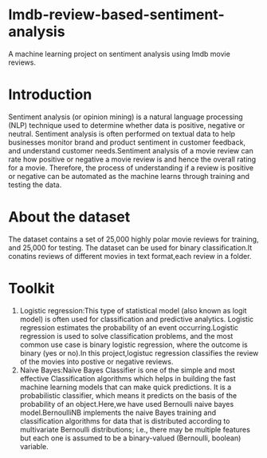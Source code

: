 # Imdb-review-based-sentiment-analysis
A machine learning project on sentiment analysis using Imdb movie reviews.


# Introduction
Sentiment analysis (or opinion mining) is a natural language processing (NLP) technique used to determine whether data is positive, negative or neutral. Sentiment analysis is often performed on textual data to help businesses monitor brand and product sentiment in customer feedback, and understand customer needs.Sentiment analysis of a movie review can rate how positive or negative a movie review is and hence the overall rating for a movie. Therefore, the process of understanding if a review is positive or negative can be automated as the machine learns through training and testing the data.


# About the dataset
The dataset contains a set of 25,000 highly polar movie reviews for training, and 25,000 for testing. The dataset can be used for binary classification.It conatins reviews of different movies in text format,each review in a folder.

# Toolkit
1) Logistic regression:This type of statistical model (also known as logit model) is often used for classification and predictive analytics. Logistic regression estimates the probability of an event occurring.Logistic regression is used to solve classification problems, and the most common use case is binary logistic regression, where the outcome is binary (yes or no).In this project,logistuc regression classifies the review of the movies into postive or negative reviews.
2) Naive Bayes:Naïve Bayes Classifier is one of the simple and most effective Classification algorithms which helps in building the fast machine learning models that can make quick predictions. It is a probabilistic classifier, which means it predicts on the basis of the probability of an object.Here,we have used Bernoulli naive bayes model.BernoulliNB implements the naive Bayes training and classification algorithms for data that is distributed according to multivariate Bernoulli distributions; i.e., there may be multiple features but each one is assumed to be a binary-valued (Bernoulli, boolean) variable.
